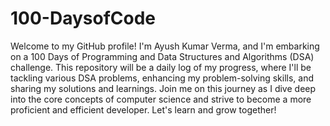 # 100-DaysofCode

Welcome to my GitHub profile! I'm Ayush Kumar Verma, and I'm embarking on a 100 Days of Programming and Data Structures and Algorithms (DSA) challenge. This repository will be a daily log of my progress, where I'll be tackling various DSA problems, enhancing my problem-solving skills, and sharing my solutions and learnings. Join me on this journey as I dive deep into the core concepts of computer science and strive to become a more proficient and efficient developer. Let's learn and grow together!